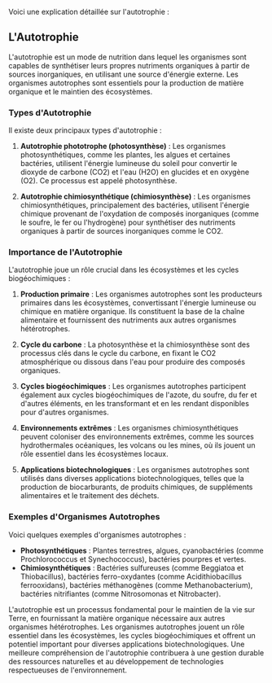 Voici une explication détaillée sur l'autotrophie :

## L'Autotrophie

L'autotrophie est un mode de nutrition dans lequel les organismes sont capables de synthétiser leurs propres nutriments organiques à partir de sources inorganiques, en utilisant une source d'énergie externe. Les organismes autotrophes sont essentiels pour la production de matière organique et le maintien des écosystèmes.

### Types d'Autotrophie

Il existe deux principaux types d'autotrophie :

1. **Autotrophie phototrophe (photosynthèse)** : Les organismes photosynthétiques, comme les plantes, les algues et certaines bactéries, utilisent l'énergie lumineuse du soleil pour convertir le dioxyde de carbone (CO2) et l'eau (H2O) en glucides et en oxygène (O2). Ce processus est appelé photosynthèse.

2. **Autotrophie chimiosynthétique (chimiosynthèse)** : Les organismes chimiosynthétiques, principalement des bactéries, utilisent l'énergie chimique provenant de l'oxydation de composés inorganiques (comme le soufre, le fer ou l'hydrogène) pour synthétiser des nutriments organiques à partir de sources inorganiques comme le CO2.

### Importance de l'Autotrophie

L'autotrophie joue un rôle crucial dans les écosystèmes et les cycles biogéochimiques :

1. **Production primaire** : Les organismes autotrophes sont les producteurs primaires dans les écosystèmes, convertissant l'énergie lumineuse ou chimique en matière organique. Ils constituent la base de la chaîne alimentaire et fournissent des nutriments aux autres organismes hétérotrophes.

2. **Cycle du carbone** : La photosynthèse et la chimiosynthèse sont des processus clés dans le cycle du carbone, en fixant le CO2 atmosphérique ou dissous dans l'eau pour produire des composés organiques.

3. **Cycles biogéochimiques** : Les organismes autotrophes participent également aux cycles biogéochimiques de l'azote, du soufre, du fer et d'autres éléments, en les transformant et en les rendant disponibles pour d'autres organismes.

4. **Environnements extrêmes** : Les organismes chimiosynthétiques peuvent coloniser des environnements extrêmes, comme les sources hydrothermales océaniques, les volcans ou les mines, où ils jouent un rôle essentiel dans les écosystèmes locaux.

5. **Applications biotechnologiques** : Les organismes autotrophes sont utilisés dans diverses applications biotechnologiques, telles que la production de biocarburants, de produits chimiques, de suppléments alimentaires et le traitement des déchets.

### Exemples d'Organismes Autotrophes

Voici quelques exemples d'organismes autotrophes :

- **Photosynthétiques** : Plantes terrestres, algues, cyanobactéries (comme Prochlorococcus et Synechococcus), bactéries pourpres et vertes.
- **Chimiosynthétiques** : Bactéries sulfureuses (comme Beggiatoa et Thiobacillus), bactéries ferro-oxydantes (comme Acidithiobacillus ferrooxidans), bactéries méthanogènes (comme Methanobacterium), bactéries nitrifiantes (comme Nitrosomonas et Nitrobacter).

L'autotrophie est un processus fondamental pour le maintien de la vie sur Terre, en fournissant la matière organique nécessaire aux autres organismes hétérotrophes. Les organismes autotrophes jouent un rôle essentiel dans les écosystèmes, les cycles biogéochimiques et offrent un potentiel important pour diverses applications biotechnologiques. Une meilleure compréhension de l'autotrophie contribuera à une gestion durable des ressources naturelles et au développement de technologies respectueuses de l'environnement.